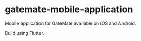 # gatemate-mobile-application
Mobile application for GateMate available on iOS and Android.

Build using Flutter.
